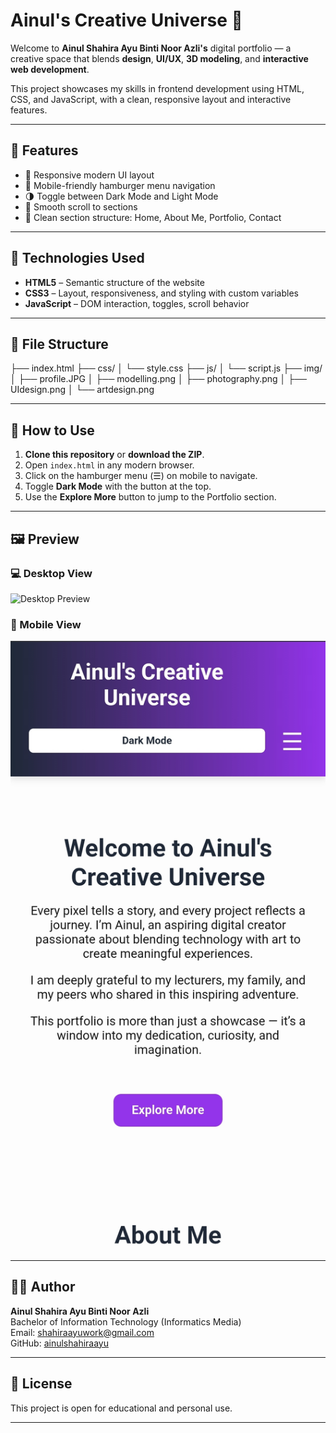 # Ainul's Creative Universe 🌌

Welcome to **Ainul Shahira Ayu Binti Noor Azli's** digital portfolio — a creative space that blends **design**, **UI/UX**, **3D modeling**, and **interactive web development**.

This project showcases my skills in frontend development using HTML, CSS, and JavaScript, with a clean, responsive layout and interactive features.

---

## 🌟 Features

- 🎨 Responsive modern UI layout
- 📱 Mobile-friendly hamburger menu navigation
- 🌗 Toggle between Dark Mode and Light Mode
- 🎯 Smooth scroll to sections
- 🧠 Clean section structure: Home, About Me, Portfolio, Contact

---

## 🧩 Technologies Used

- **HTML5** – Semantic structure of the website
- **CSS3** – Layout, responsiveness, and styling with custom variables
- **JavaScript** – DOM interaction, toggles, scroll behavior

---

## 📁 File Structure
├── index.html
├── css/
│ └── style.css
├── js/
│ └── script.js
├── img/
│ ├── profile.JPG
│ ├── modelling.png
│ ├── photography.png
│ ├── UIdesign.png
│ └── artdesign.png

---

## 🚀 How to Use

1. **Clone this repository** or **download the ZIP**.
2. Open `index.html` in any modern browser.
3. Click on the hamburger menu (☰) on mobile to navigate.
4. Toggle **Dark Mode** with the button at the top.
5. Use the **Explore More** button to jump to the Portfolio section.

---

## 🖼️ Preview

### 💻 Desktop View
![Desktop Preview](img/previewdesktop.png)

### 📱 Mobile View
![Mobile Preview](img/previewmobile.JPG)


---

## 👩‍🎓 Author

**Ainul Shahira Ayu Binti Noor Azli**  
Bachelor of Information Technology (Informatics Media)  
Email: [shahiraayuwork@gmail.com](mailto:shahiraayuwork@gmail.com)  
GitHub: [ainulshahiraayu](https://github.com/ainulshahiraayu)

---

## 📄 License

This project is open for educational and personal use.

---
